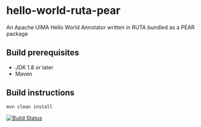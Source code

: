 # hello-world-ruta-pear

An Apache UIMA Hello World Annotator written in RUTA bundled as a PEAR package

## Build prerequisites

- JDK 1.8 or later
- Maven 

## Build instructions
    mvn clean install
    

[![Build Status](https://travis-ci.com/cgaege/hello-world-ruta-pear.svg?branch=master)](https://travis-ci.com/cgaege/hello-world-ruta-pear)
